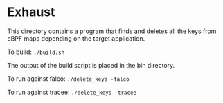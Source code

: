 # Exhaust
This directory contains a program that finds and deletes all the keys from eBPF maps depending on the
target application.

To build: `./build.sh`

The output of the build script is placed in the bin directory.

To run against falco: `./delete_keys -falco`

To run against tracee: `./delete_keys -tracee`
